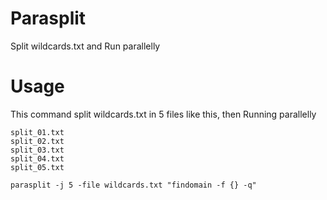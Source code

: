 # Parasplit
 Split wildcards.txt and Run parallelly

# Usage

This command split wildcards.txt in 5 files like this, then Running parallelly
```
split_01.txt
split_02.txt
split_03.txt
split_04.txt
split_05.txt
```

```
parasplit -j 5 -file wildcards.txt "findomain -f {} -q"
```
